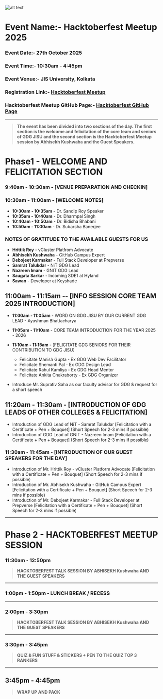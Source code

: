![alt text](https://images.lumacdn.com/cdn-cgi/image/format=auto,fit=cover,dpr=2,background=white,quality=75,width=280,height=280/gallery-images/r1/2de72242-6d5a-4740-87be-c51b7a941c92)
# Event Name:- Hacktoberfest Meetup 2025
### Event Date:- 27th October 2025
### Event Time:- 10:30am - 4:45pm
### Event Venue:- JIS University, Kolkata
### Registration Link:- [Hacktoberfest Meetup](https://luma.com/3zjevylm)
### Hacktoberfest Meetup GitHub Page:- [Hacktoberfest GitHub Page](https://gh.io/hacktoberfestmeetup25)

--- 

> **The event has been divided into two sections of the day. The first section is the welcome and felicitation of the core team and seniors of GDG JISU and the second section is the Hacktoberfest Meetup session by Abhisekh Kushwaha and the Guest Speakers.**

# Phase1 - WELCOME AND FELICITATION SECTION

### 9:40am - 10:30am - [VENUE PREPARATION AND CHECKIN]
### 10:30am - 11:00am - [WELCOME NOTES]
- **10:30am - 10:35am** - Dr. Sandip Roy Speaker
- **10:35am - 10:40am** - Dr. Dharmpal Singh
- **10:40am - 10:50am** - Dr. Bidisha Bhabani
- **10:50am - 11:00am** - Dr. Subarsha Banerjee

### NOTES OF GRATITUDE TO THE AVAILABLE GUESTS FOR US 

- **Hrittik Roy** - vCluster Platfrom Advocate
- **Abhisekh Kushwaha** - GitHub Campus Expert
- **Debojeet Karmakar** - Full Stack Developer at Prepverse
- **Samrat Talukdar** - NiT GDG Lead
- **Nazreen Imam** - GNIT GDG Lead
- **Saugata Sarkar** - Incoming SDE1 at Hyland
- **Sawan** - Developer at Keyshade

## 11:00am - 11:15am -- [INFO SESSION CORE TEAM 2025 INTRODUCTION]
- **11:00am - 11:05am** - WORD ON GDG JISU BY OUR CURRENT GDG LEAD - Ayushman Bhattacharya
- **11:05am - 11:10am** - CORE TEAM INTRODUCTION FOR THE YEAR 2025 - 2026
- **11:10am - 11:15am** - [FELICITATE GDG SENIORS FOR THEIR CONTRIBUTION TO GDG JISU]
    - Felicitate Manish Gupta - Ex GDG Web Dev Facilitator
    - Felicitate Shemanti Pal - Ex GDG Design Lead
    - Felicitate Rahul Kamliya - Ex GDG Head Mentor
    - Felicitate Ankita Chakraborty - Ex GDG Organizer

- Introduce Mr. Suprativ Saha as our faculty advisor for GDG & request for a short speech

## 11:20am - 11:30am - [INTRODUCTION OF GDG LEADS OF OTHER COLLEGES & FELICITATION]
- Introduction of GDG Lead of NiT - Samrat Talukdar
[Felicitation with a Certificate + Pen + Bouquet]
(Short Speech for 2-3 mins if possible)
- Introduction of GDG Lead of GNIT - Nazreen Imam
[Felicitation with a Certificate + Pen + Bouquet]
(Short Speech for 2-3 mins if possible)

### 11:30am - 11:45am - [INTRODUCTION OF OUR GUEST SPEAKERS FOR THE DAY] 
- Introduction of Mr. Hrittik Roy - vCluster Platform Advocate
[Felicitation with a Certificate + Pen + Bouquet]
(Short Speech for 2-3 mins if possible)
- Introduction of Mr. Abhisekh Kushwaha - GitHub Campus Expert
[Felicitation with a Certificate + Pen + Bouquet]
(Short Speech for 2-3 mins if possible)
- Introduction of Mr. Debojeet Karmakar - Full Stack Developer at Prepverse
[Felicitation with a Certificate + Pen + Bouquet]
(Short Speech for 2-3 mins if possible)

---

# Phase 2 - HACKTOBERFEST MEETUP SESSION


### 11:30am - 12:50pm
> **HACKTOBERFEST TALK SESSION BY ABHISEKH Kushwaha AND THE GUEST SPEAKERS**

---
### 1:00pm - 1:50pm - LUNCH BREAK / RECESS
---
### 2:00pm - 3:30pm
> **HACKTOBERFEST TALK SESSION BY ABHISEKH Kushwaha AND THE GUEST SPEAKERS**
---
### 3:30pm - 3:45pm
> **QUIZ & FUN STUFF & STICKERS + PEN TO THE QUIZ TOP 3 RANKERS**
---


##  3:45pm - 4:45pm
> **WRAP UP AND PACK**
